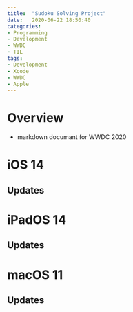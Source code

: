 ```yaml
---
title:  "Sudoku Solving Project"
date:   2020-06-22 18:50:40
categories:
- Programming
- Development
- WWDC
- TIL
tags:
- Development
- Xcode
- WWDC
- Apple
---
```

# Overview
* markdown documant for WWDC 2020

# iOS 14
## Updates

# iPadOS 14
## Updates

# macOS 11
## Updates
